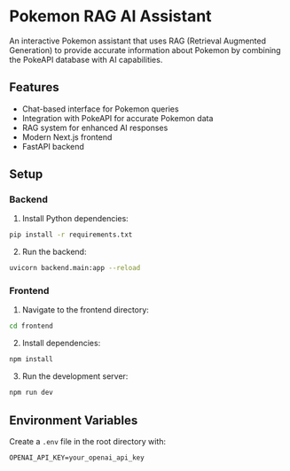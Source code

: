 # Pokemon RAG AI Assistant

An interactive Pokemon assistant that uses RAG (Retrieval Augmented Generation) to provide accurate information about Pokemon by combining the PokeAPI database with AI capabilities.

## Features
- Chat-based interface for Pokemon queries
- Integration with PokeAPI for accurate Pokemon data
- RAG system for enhanced AI responses
- Modern Next.js frontend
- FastAPI backend

## Setup

### Backend
1. Install Python dependencies:
```bash
pip install -r requirements.txt
```

2. Run the backend:
```bash
uvicorn backend.main:app --reload
```

### Frontend
1. Navigate to the frontend directory:
```bash
cd frontend
```

2. Install dependencies:
```bash
npm install
```

3. Run the development server:
```bash
npm run dev
```

## Environment Variables
Create a `.env` file in the root directory with:
```
OPENAI_API_KEY=your_openai_api_key
```
